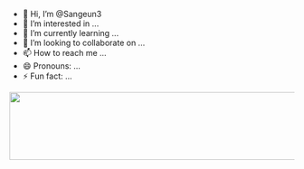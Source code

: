 - 👋 Hi, I’m @Sangeun3
- 👀 I’m interested in ...
- 🌱 I’m currently learning ...
- 💞️ I’m looking to collaborate on ...
- 📫 How to reach me ...
- 😄 Pronouns: ...
- ⚡ Fun fact: ...

<!---
Sangeun3/Sangeun3 is a ✨ special ✨ repository because its `README.md` (this file) appears on your GitHub profile.
You can click the Preview link to take a look at your changes.
--->
 
<a href="https://github.com/devxb/gitanimals">
  <img
    src="https://render.gitanimals.org/lines/hbin12212?pet-id=642212583922701813"
    width="600"
    height="120"
  />
</a>
